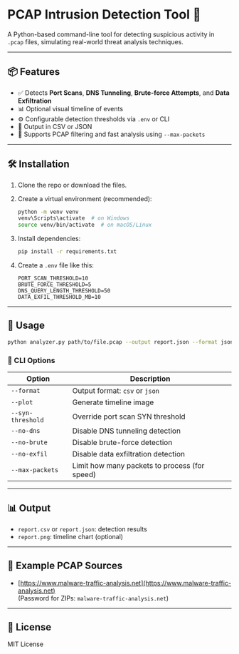 # PCAP Intrusion Detection Tool 🚨

A Python-based command-line tool for detecting suspicious activity in `.pcap` files, simulating real-world threat analysis techniques.

---

## 📦 Features

- ✅ Detects **Port Scans**, **DNS Tunneling**, **Brute-force Attempts**, and **Data Exfiltration**
- 📊 Optional visual timeline of events
- ⚙️ Configurable detection thresholds via `.env` or CLI
- 📄 Output in CSV or JSON
- 🔎 Supports PCAP filtering and fast analysis using `--max-packets`

---

## 🛠️ Installation

1. Clone the repo or download the files.
2. Create a virtual environment (recommended):
    ```bash
    python -m venv venv
    venv\Scripts\activate  # on Windows
    source venv/bin/activate  # on macOS/Linux
    ```
3. Install dependencies:
    ```bash
    pip install -r requirements.txt
    ```

4. Create a `.env` file like this:
    ```
    PORT_SCAN_THRESHOLD=10
    BRUTE_FORCE_THRESHOLD=5
    DNS_QUERY_LENGTH_THRESHOLD=50
    DATA_EXFIL_THRESHOLD_MB=10
    ```

---

## 🚀 Usage

```bash
python analyzer.py path/to/file.pcap --output report.json --format json --plot --max-packets 5000
```

### 🔧 CLI Options

| Option              | Description                                      |
|---------------------|--------------------------------------------------|
| `--format`          | Output format: `csv` or `json`                   |
| `--plot`            | Generate timeline image                          |
| `--syn-threshold`   | Override port scan SYN threshold                 |
| `--no-dns`          | Disable DNS tunneling detection                  |
| `--no-brute`        | Disable brute-force detection                    |
| `--no-exfil`        | Disable data exfiltration detection              |
| `--max-packets`     | Limit how many packets to process (for speed)    |

---

## 📊 Output

- `report.csv` or `report.json`: detection results
- `report.png`: timeline chart (optional)

---

## 📁 Example PCAP Sources

- [https://www.malware-traffic-analysis.net](https://www.malware-traffic-analysis.net)  
  (Password for ZIPs: `malware-traffic-analysis.net`)

---

## 🤝 License

MIT License
